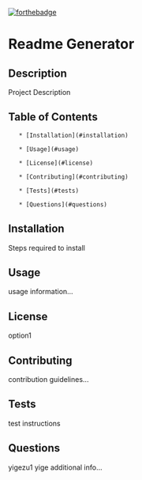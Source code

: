 [![forthebadge](https://forthebadge.com/images/badges/uses-badges.svg)](https://forthebadge.com)


  # Readme Generator


  ## Description

  
  Project Description


  ## Table of Contents

  
  
       * [Installation](#installation)
       
       * [Usage](#usage)
       
       * [License](#license)
       
       * [Contributing](#contributing)
       
       * [Tests](#tests)
       
       * [Questions](#questions)
       


  ## Installation

  
  Steps required to install 


  ## Usage

  
  usage information...


  ## License

  
  option1


  ## Contributing

  
  contribution guidelines...


  ## Tests

  
  test instructions

      
  ## Questions

  
  yigezu1
  yige
  additional info...
  
